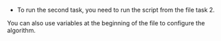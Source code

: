 * To run the second task, you need to run the script from the file task 2.

You can also use variables at the beginning of the file to configure the algorithm.